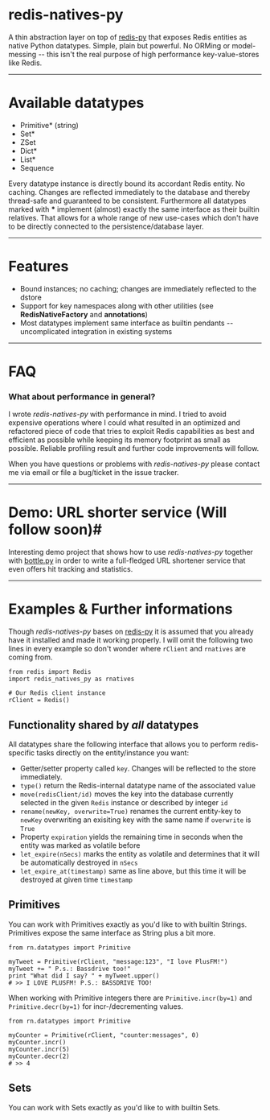 # redis-natives-py #

A thin abstraction layer on top of [redis-py](http://github.com/andymccurdy/redis-py) that 
exposes Redis entities as native Python datatypes. Simple, plain but powerful. No ORMing 
or model-messing -- this isn't the real purpose of high performance key-value-stores like Redis.

- - - -

# Available datatypes #

* Primitive* (string)
* Set*
* ZSet
* Dict*
* List*
* Sequence

Every datatype instance is directly bound its accordant Redis entity. No caching. Changes are reflected
immediately to the database and thereby thread-safe and guaranteed to be consistent. Furthermore
all datatypes marked with __*__ implement (almost) exactly the same interface as their builtin relatives.
That allows for a whole range of new use-cases which don't have to be directly connected to the
persistence/database layer.

- - - -

# Features #

* Bound instances; no caching; changes are immediately reflected to the dstore
* Support for key namespaces along with other utilities (see __RedisNativeFactory__ and __annotations__)
* Most datatypes implement same interface as builtin pendants -- uncomplicated integration in existing systems

- - - -

# FAQ #

### What about performance in general? ###

I wrote _redis-natives-py_ with performance in mind. I tried to avoid expensive operations where
I could what resulted in an optimized and refactored piece of code that tries to exploit Redis
capabilities as best and efficient as possible while keeping its memory footprint
as small as possible. Reliable profiling result and further code improvements will follow.

When you have questions or problems with _redis-natives-py_ please contact me via email or
file a bug/ticket in the issue tracker.

- - - -

# Demo: URL shorter service (Will follow soon)#

Interesting demo project that shows how to use _redis-natives-py_ together with [bottle.py]() 
in order to write a full-fledged URL shortener service that even offers hit tracking and statistics.

- - - -

# Examples & Further informations #



Though _redis-natives-py_ bases on [redis-py](http://github.com/andymccurdy/redis-py) it is
assumed that you already have it installed and made it working properly. I will omit the following
two lines in every example so don't wonder where ``rClient`` and ``rnatives`` are coming from.

	from redis import Redis
	import redis_natives_py as rnatives
	
	# Our Redis client instance
	rClient = Redis()

## Functionality shared by _all_ datatypes ##

All datatypes share the following interface that allows you to perform redis-specific tasks
directly on the entity/instance you want:

* Getter/setter property called ``key``. Changes will be reflected to the store immediately.
* ``type()`` return the Redis-internal datatype name of the associated value
* ``move(redisClient/id)`` moves the key into the database currently selected in the given ``Redis`` instance or described by integer ``id``
* ``rename(newKey, overwrite=True)`` renames the current entity-key to ``newKey`` overwriting an exisiting key with the same name if ``overwrite`` is ``True``
* Property ``expiration`` yields the remaining time in seconds when the entity was marked as volatile before
* ``let_expire(nSecs)`` marks the entity as volatile and determines that it will be automatically destroyed in ``nSecs``
* ``let_expire_at(timestamp)`` same as line above, but this time it will be destroyed at given time ``timestamp``


## Primitives ##

You can work with Primitives exactly as you'd like to with builtin Strings. Primitives expose the 
same interface as String plus a bit more.

	from rn.datatypes import Primitive

	myTweet = Primitive(rClient, "message:123", "I love PlusFM!")
	myTweet += " P.s.: Bassdrive too!"	
	print "What did I say? " + myTweet.upper()
	# >> I LOVE PLUSFM! P.S.: BASSDRIVE TOO!

When working with Primitive integers there are ``Primitive.incr(by=1)`` and ``Primitive.decr(by=1)``
for incr-/decrementing values.

	from rn.datatypes import Primitive

	myCounter = Primitive(rClient, "counter:messages", 0)
	myCounter.incr()
	myCounter.incr(5)
	myCounter.decr(2)
	# >> 4

## Sets ##

You can work with Sets exactly as you'd like to with builtin Sets.
